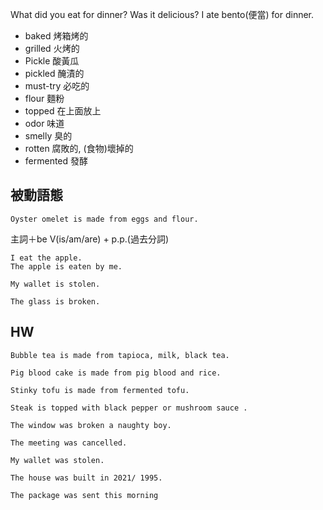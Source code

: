 What did you eat for dinner? Was it delicious? I ate bento(便當) for dinner. 

- baked 烤箱烤的
- grilled 火烤的
- Pickle 酸黃瓜
- pickled 醃漬的
- must-try 必吃的
- flour 麵粉
- topped 在上⾯放上
- odor 味道
- smelly 臭的
- rotten 腐敗的, (食物)壞掉的
- fermented 發酵

## 被動語態
```
Oyster omelet is made from eggs and flour.
```
主詞＋be V(is/am/are) + p.p.(過去分詞)

```
I eat the apple.
The apple is eaten by me.
```
```
My wallet is stolen. 
```
```
The glass is broken.
```
## HW

```
Bubble tea is made from tapioca, milk, black tea.
```

```
Pig blood cake is made from pig blood and rice.
```

```
Stinky tofu is made from fermented tofu.
```

```
Steak is topped with black pepper or mushroom sauce .
```

```
The window was broken a naughty boy.
```

```
The meeting was cancelled.
```

```
My wallet was stolen.
```

```
The house was built in 2021/ 1995.
```


```
The package was sent this morning
```
